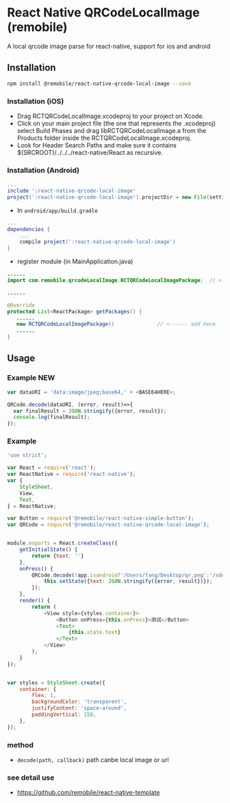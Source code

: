 # React Native QRCodeLocalImage (remobile)
A local qrcode image parse for react-native, support for ios and android

## Installation
```sh
npm install @remobile/react-native-qrcode-local-image --save
```
### Installation (iOS)
* Drag RCTQRCodeLocalImage.xcodeproj to your project on Xcode.
* Click on your main project file (the one that represents the .xcodeproj) select Build Phases and drag libRCTQRCodeLocalImage.a from the Products folder inside the RCTQRCodeLocalImage.xcodeproj.
* Look for Header Search Paths and make sure it contains $(SRCROOT)/../../../react-native/React as recursive.

### Installation (Android)
```gradle
...
include ':react-native-qrcode-local-image'
project(':react-native-qrcode-local-image').projectDir = new File(settingsDir, '../node_modules/@remobile/react-native-qrcode-local-image/android')
```

* In `android/app/build.gradle`

```gradle
...
dependencies {
    ...
    compile project(':react-native-qrcode-local-image')
}
```

* register module (in MainApplication.java)

```java
......
import com.remobile.qrcodeLocalImage.RCTQRCodeLocalImagePackage;  // <--- import

......

@Override
protected List<ReactPackage> getPackages() {
   ......
   new RCTQRCodeLocalImagePackage()              // <------ add here
   ......
}

```

## Usage

### Example NEW
```js
var dataURI = 'data:image/jpeg;base64,' + <BASE64HERE>;

QRCode.decode(dataURI, (error, result)=>{
  var finalResult = JSON.stringify({error, result});
  console.log(finalResult);
});
```

### Example
```js
'use strict';

var React = require('react');
var ReactNative = require('react-native');
var {
    StyleSheet,
    View,
    Text,
} = ReactNative;

var Button = require('@remobile/react-native-simple-button');
var QRCode = require('@remobile/react-native-qrcode-local-image');


module.exports = React.createClass({
    getInitialState() {
        return {text: ''}
    },
    onPress() {
        QRCode.decode(!app.isandroid?'/Users/fang/Desktop/qr.png':'/sdcard/qr.png', (error, result)=>{
            this.setState({text: JSON.stringify({error, result})});
        });
    },
    render() {
        return (
            <View style={styles.container}>
                <Button onPress={this.onPress}>测试</Button>
                <Text>
                    {this.state.text}
                </Text>
            </View>
        );
    }
});


var styles = StyleSheet.create({
    container: {
        flex: 1,
        backgroundColor: 'transparent',
        justifyContent: 'space-around',
        paddingVertical: 150,
    },
});
```

### method
- `decode(path, callback)` path canbe local image or url


### see detail use
* https://github.com/remobile/react-native-template
